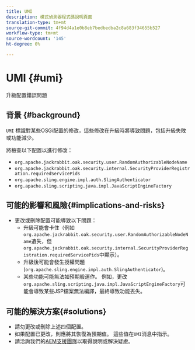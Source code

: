 ```yaml
---
title: UMI
description: 模式偵測器程式碼說明頁面
translation-type: tm+mt
source-git-commit: 4f94d4a1e0b8eb7bedbedba2c8a683f34655b527
workflow-type: tm+mt
source-wordcount: '145'
ht-degree: 0%

---
```



# UMI {#umi}

升級配置錯誤問題

## 背景 {#background}

`UMI` 標識對某些OSGi配置的修改，這些修改在升級時將導致問題，包括升級失敗或功能減少。

將檢查以下配置以進行修改：
* `org.apache.jackrabbit.oak.security.user.RandomAuthorizableNodeName`
* `org.apache.jackrabbit.oak.security.internal.SecurityProviderRegistration.requiredServicePids`
* `org.apache.sling.engine.impl.auth.SlingAuthenticator`
* `org.apache.sling.scripting.java.impl.JavaScriptEngineFactory`

## 可能的影響和風險{#implications-and-risks}

* 更改或刪除配置可能導致以下問題：
   * 升級可能會卡住（例如`org.apache.jackrabbit.oak.security.user.RandomAuthorizableNodeName`遺失，但`org.apache.jackrabbit.oak.security.internal.SecurityProviderRegistration.requiredServicePids`中顯示）。
   * 升級後可能會發生授權問題(`org.apache.sling.engine.impl.auth.SlingAuthenticator`)。
   * 某些功能可能無法如預期般運作。 例如，更改`org.apache.sling.scripting.java.impl.JavaScriptEngineFactory`可能會導致某些JSP檔案無法編譯，最終導致功能丟失。

## 可能的解決方案{#solutions}

* 請勿更改或刪除上述四個配置。
* 如果配置已更改，則應將其恢復為預期值。 這些值在`UMI`消息中指示。
* 請洽詢我們的[AEM支援團隊](https://helpx.adobe.com/enterprise/using/support-for-experience-cloud.html)以取得說明或解決疑慮。
